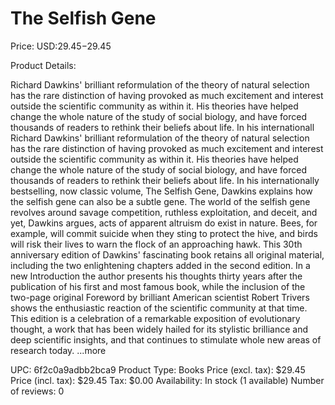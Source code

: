 # The Selfish Gene

Price: USD:$29.45-$29.45

Product Details:

Richard Dawkins' brilliant reformulation of the theory of natural selection has the rare distinction of having provoked as much excitement and interest outside the scientific community as within it. His theories have helped change the whole nature of the study of social biology, and have forced thousands of readers to rethink their beliefs about life. In his internationall Richard Dawkins' brilliant reformulation of the theory of natural selection has the rare distinction of having provoked as much excitement and interest outside the scientific community as within it. His theories have helped change the whole nature of the study of social biology, and have forced thousands of readers to rethink their beliefs about life. In his internationally bestselling, now classic volume, The Selfish Gene, Dawkins explains how the selfish gene can also be a subtle gene. The world of the selfish gene revolves around savage competition, ruthless exploitation, and deceit, and yet, Dawkins argues, acts of apparent altruism do exist in nature. Bees, for example, will commit suicide when they sting to protect the hive, and birds will risk their lives to warn the flock of an approaching hawk. This 30th anniversary edition of Dawkins' fascinating book retains all original material, including the two enlightening chapters added in the second edition. In a new Introduction the author presents his thoughts thirty years after the publication of his first and most famous book, while the inclusion of the two-page original Foreword by brilliant American scientist Robert Trivers shows the enthusiastic reaction of the scientific community at that time. This edition is a celebration of a remarkable exposition of evolutionary thought, a work that has been widely hailed for its stylistic brilliance and deep scientific insights, and that continues to stimulate whole new areas of research today. ...more

UPC: 6f2c0a9adbb2bca9
Product Type: Books
Price (excl. tax): $29.45
Price (incl. tax): $29.45
Tax: $0.00
Availability: In stock (1 available)
Number of reviews: 0